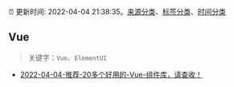 :alarm_clock: 更新时间: 2022-04-04 21:38:35。[来源分类](../README.md)、[标签分类](../TAGS.md)、[时间分类](../TIMELINE.md)

## Vue


> 关键字：`Vue`、`ElementUI`



- [2022-04-04-推荐-20多个好用的-Vue-组件库，请查收！](https://toutiao.io/k/sskayyw) 